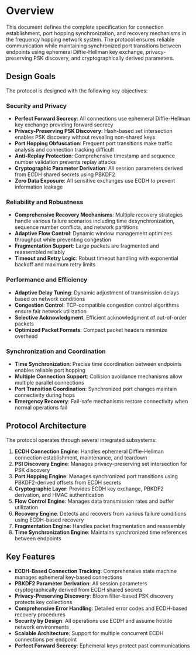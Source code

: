 # Overview

This document defines the complete specification for connection establishment, port hopping synchronization, and recovery mechanisms in the frequency hopping network system. The protocol ensures reliable communication while maintaining synchronized port transitions between endpoints using ephemeral Diffie-Hellman key exchange, privacy-preserving PSK discovery, and cryptographically derived parameters.

## Design Goals

The protocol is designed with the following key objectives:

### Security and Privacy
- **Perfect Forward Secrecy**: All connections use ephemeral Diffie-Hellman key exchange providing forward secrecy
- **Privacy-Preserving PSK Discovery**: Hash-based set intersection enables PSK discovery without revealing non-shared keys
- **Port Hopping Obfuscation**: Frequent port transitions make traffic analysis and connection tracking difficult
- **Anti-Replay Protection**: Comprehensive timestamp and sequence number validation prevents replay attacks
- **Cryptographic Parameter Derivation**: All session parameters derived from ECDH shared secrets using PBKDF2
- **Zero Data Exposure**: All sensitive exchanges use ECDH to prevent information leakage

### Reliability and Robustness
- **Comprehensive Recovery Mechanisms**: Multiple recovery strategies handle various failure scenarios including time desynchronization, sequence number conflicts, and network partitions
- **Adaptive Flow Control**: Dynamic window management optimizes throughput while preventing congestion
- **Fragmentation Support**: Large packets are fragmented and reassembled reliably
- **Timeout and Retry Logic**: Robust timeout handling with exponential backoff and maximum retry limits

### Performance and Efficiency
- **Adaptive Delay Tuning**: Dynamic adjustment of transmission delays based on network conditions
- **Congestion Control**: TCP-compatible congestion control algorithms ensure fair network utilization
- **Selective Acknowledgment**: Efficient acknowledgment of out-of-order packets
- **Optimized Packet Formats**: Compact packet headers minimize overhead

### Synchronization and Coordination
- **Time Synchronization**: Precise time coordination between endpoints enables reliable port hopping
- **Multiple Connection Support**: Collision avoidance mechanisms allow multiple parallel connections
- **Port Transition Coordination**: Synchronized port changes maintain connectivity during hops
- **Emergency Recovery**: Fail-safe mechanisms restore connectivity when normal operations fail

## Protocol Architecture

The protocol operates through several integrated subsystems:

1. **ECDH Connection Engine**: Handles ephemeral Diffie-Hellman connection establishment, maintenance, and teardown
2. **PSI Discovery Engine**: Manages privacy-preserving set intersection for PSK discovery
3. **Port Hopping Engine**: Manages synchronized port transitions using PBKDF2-derived offsets from ECDH secrets
4. **Cryptographic Layer**: Provides ECDH key exchange, PBKDF2 derivation, and HMAC authentication
5. **Flow Control Engine**: Manages data transmission rates and buffer utilization
6. **Recovery Engine**: Detects and recovers from various failure conditions using ECDH-based recovery
7. **Fragmentation Engine**: Handles packet fragmentation and reassembly
8. **Time Synchronization Engine**: Maintains synchronized time references between endpoints

## Key Features

- **ECDH-Based Connection Tracking**: Comprehensive state machine manages ephemeral key-based connections
- **PBKDF2 Parameter Derivation**: All session parameters cryptographically derived from ECDH shared secrets
- **Privacy-Preserving Discovery**: Bloom filter-based PSK discovery protects key collections
- **Comprehensive Error Handling**: Detailed error codes and ECDH-based recovery procedures
- **Security by Design**: All operations use ECDH and assume hostile network environments
- **Scalable Architecture**: Support for multiple concurrent ECDH connections per endpoint
- **Perfect Forward Secrecy**: Ephemeral keys protect past communications